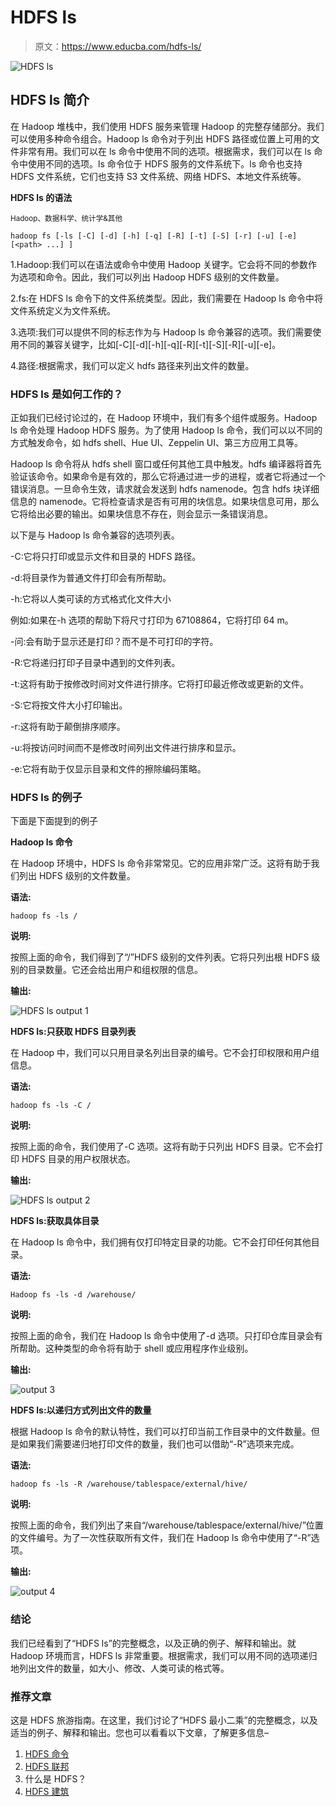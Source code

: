 # HDFS ls

> 原文：<https://www.educba.com/hdfs-ls/>

![HDFS ls](img/a8b51f3fe02c90a1bb421507640589ae.png)



## HDFS ls 简介

在 Hadoop 堆栈中，我们使用 HDFS 服务来管理 Hadoop 的完整存储部分。我们可以使用多种命令组合。Hadoop ls 命令对于列出 HDFS 路径或位置上可用的文件非常有用。我们可以在 ls 命令中使用不同的选项。根据需求，我们可以在 ls 命令中使用不同的选项。ls 命令位于 HDFS 服务的文件系统下。ls 命令也支持 HDFS 文件系统，它们也支持 S3 文件系统、网络 HDFS、本地文件系统等。

**HDFS ls 的语法**

<small>Hadoop、数据科学、统计学&其他</small>

`hadoop fs [-ls [-C] [-d] [-h] [-q] [-R] [-t] [-S] [-r] [-u] [-e] [<path> ...] ]`

1.Hadoop:我们可以在语法或命令中使用 Hadoop 关键字。它会将不同的参数作为选项和命令。因此，我们可以列出 Hadoop HDFS 级别的文件数量。

2.fs:在 HDFS ls 命令下的文件系统类型。因此，我们需要在 Hadoop ls 命令中将文件系统定义为文件系统。

3.选项:我们可以提供不同的标志作为与 Hadoop ls 命令兼容的选项。我们需要使用不同的兼容关键字，比如[-C][-d][-h][-q][-R][-t][-S][-R][-u][-e]。

4.路径:根据需求，我们可以定义 hdfs 路径来列出文件的数量。

### HDFS ls 是如何工作的？

正如我们已经讨论过的，在 Hadoop 环境中，我们有多个组件或服务。Hadoop ls 命令处理 Hadoop HDFS 服务。为了使用 Hadoop ls 命令，我们可以以不同的方式触发命令，如 hdfs shell、Hue UI、Zeppelin UI、第三方应用工具等。

Hadoop ls 命令将从 hdfs shell 窗口或任何其他工具中触发。hdfs 编译器将首先验证该命令。如果命令是有效的，那么它将通过进一步的进程，或者它将通过一个错误消息。一旦命令生效，请求就会发送到 hdfs namenode。包含 hdfs 块详细信息的 namenode。它将检查请求是否有可用的块信息。如果块信息可用，那么它将给出必要的输出。如果块信息不存在，则会显示一条错误消息。

以下是与 Hadoop ls 命令兼容的选项列表。

-C:它将只打印或显示文件和目录的 HDFS 路径。

-d:将目录作为普通文件打印会有所帮助。

-h:它将以人类可读的方式格式化文件大小

例如:如果在-h 选项的帮助下将尺寸打印为 67108864，它将打印 64 m。

-问:会有助于显示还是打印？而不是不可打印的字符。

-R:它将递归打印子目录中遇到的文件列表。

-t:这将有助于按修改时间对文件进行排序。它将打印最近修改或更新的文件。

-S:它将按文件大小打印输出。

-r:这将有助于颠倒排序顺序。

-u:将按访问时间而不是修改时间列出文件进行排序和显示。

-e:它将有助于仅显示目录和文件的擦除编码策略。

### HDFS ls 的例子

下面是下面提到的例子

**Hadoop ls 命令**

在 Hadoop 环境中，HDFS ls 命令非常常见。它的应用非常广泛。这将有助于我们列出 HDFS 级别的文件数量。

**语法:**

`hadoop fs -ls /`

**说明:**

按照上面的命令，我们得到了“/”HDFS 级别的文件列表。它将只列出根 HDFS 级别的目录数量。它还会给出用户和组权限的信息。

**输出:**

![HDFS ls output 1](img/050405117e5cf2234d1d8bae9ffac994.png)



**HDFS ls:只获取 HDFS 目录列表**

在 Hadoop 中，我们可以只用目录名列出目录的编号。它不会打印权限和用户组信息。

**语法:**

`hadoop fs -ls -C /`

**说明:**

按照上面的命令，我们使用了-C 选项。这将有助于只列出 HDFS 目录。它不会打印 HDFS 目录的用户权限状态。

**输出:**

![HDFS ls output 2](img/0c2e75b068e5a2d99d9474b989db143a.png)



**HDFS ls:获取具体目录**

在 Hadoop ls 命令中，我们拥有仅打印特定目录的功能。它不会打印任何其他目录。

**语法:**

`Hadoop fs -ls -d /warehouse/`

**说明:**

按照上面的命令，我们在 Hadoop ls 命令中使用了-d 选项。只打印仓库目录会有所帮助。这种类型的命令将有助于 shell 或应用程序作业级别。

**输出:**

![output 3](img/10a4b4d3b57f570cd42c55aa974c5824.png)



**HDFS ls:以递归方式列出文件的数量**

根据 Hadoop ls 命令的默认特性，我们可以打印当前工作目录中的文件数量。但是如果我们需要递归地打印文件的数量，我们也可以借助“-R”选项来完成。

**语法:**

`hadoop fs -ls -R /warehouse/tablespace/external/hive/`

**说明:**

按照上面的命令，我们列出了来自“/warehouse/tablespace/external/hive/”位置的文件编号。为了一次性获取所有文件，我们在 Hadoop ls 命令中使用了“-R”选项。

**输出:**

![output 4](img/db4ae971e2f004ae6dddf23b3e2c03e6.png)



### 结论

我们已经看到了“HDFS ls”的完整概念，以及正确的例子、解释和输出。就 Hadoop 环境而言，HDFS ls 非常重要。根据需求，我们可以用不同的选项递归地列出文件的数量，如大小、修改、人类可读的格式等。

### 推荐文章

这是 HDFS 旅游指南。在这里，我们讨论了“HDFS 最小二乘”的完整概念，以及适当的例子、解释和输出。您也可以看看以下文章，了解更多信息–

1.  [HDFS 命令](https://www.educba.com/hdfs-commands/)
2.  [HDFS 联邦](https://www.educba.com/hdfs-federation/)
3.  什么是 HDFS？
4.  [HDFS 建筑](https://www.educba.com/hdfs-architecture/)





